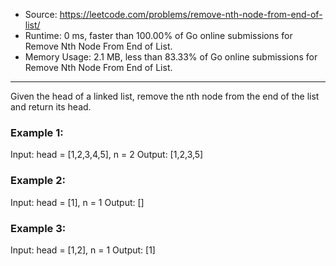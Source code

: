 - Source: https://leetcode.com/problems/remove-nth-node-from-end-of-list/
- Runtime: 0 ms, faster than 100.00% of Go online submissions for Remove Nth Node From End of List.
- Memory Usage: 2.1 MB, less than 83.33% of Go online submissions for Remove Nth Node From End of List.
---

Given the head of a linked list, remove the nth node from the end of the list and return its head.
 

### Example 1:
Input: head = [1,2,3,4,5], n = 2
Output: [1,2,3,5]

### Example 2:
Input: head = [1], n = 1
Output: []

### Example 3:
Input: head = [1,2], n = 1
Output: [1]
